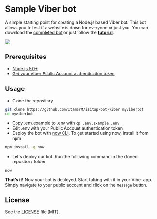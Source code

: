 # Sample Viber bot

A simple starting point for creating a Node.js based Viber bot. This bot allows you to test if a website is down for everyone or just you.
You can download the [completed bot](https://github.com/ItamarM/isitup-bot-viber/archive/master.zip) or just follow the [**tutorial**](docs/TUTORIAL.md).

![][1]

## Prerequisites

* [Node.js 5.0+](http://nodejs.org)
* [Get your Viber Public Account authentication token](https://support.viber.com/customer/en/portal/articles/2618216-creating-a-public-account?b_id=3838)

## Usage

* Clone the repository

```bash
git clone https://github.com/ItamarM/isitup-bot-viber myviberbot
cd myviberbot
```

* Copy .env.example to .env with `cp .env.example .env`
* Edit .env with your Public Account authentication token
* Deploy the bot with [now CLI](https://zeit.co/now/). To get started using now, install it from npm

```bash
npm install -g now
```

* Let's deploy our bot. Run the following command in the cloned repository folder

```bash
now
```

**That's it!** Now your bot is deployed. Start talking with it in your Viber app. Simply navigate to your public account and click on the `Message` button.

## License

See the [LICENSE](LICENSE.md) file (MIT).

[1]: output.gif